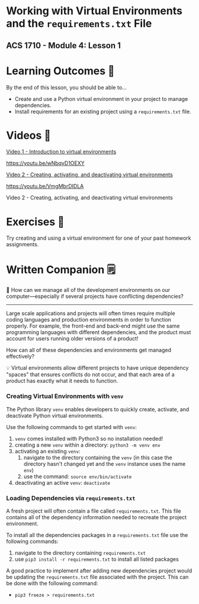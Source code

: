 # Working with Virtual Environments and the ``requirements.txt`` File

## ACS 1710 - Module 4: Lesson 1

# Learning Outcomes 💫

By the end of this lesson, you should be able to...

- Create and use a Python virtual environment in your project to manage dependencies.
- Install requirements for an existing project using a `requirements.txt` file.

# Videos 🎥

[Video 1 - Introduction to virtual environments](https://file.notion.so/f/f/6004cc36-d69e-461f-a1c5-8e5078ac8f6b/4a97c72c-f29d-4850-b2a0-68cbf3f1bfe4/RPReplay_Final1610467521.mp4?table=block&id=8081b010-ca5a-4fd6-899d-16931384ed2f&spaceId=6004cc36-d69e-461f-a1c5-8e5078ac8f6b&expirationTimestamp=1728064800000&signature=Y-Scx5usWjGUP1Ydcocsp4TwIT9J6CEy_ByLGkDHRV4&downloadName=RPReplay_Final1610467521.mp4)

https://youtu.be/wNbqyD1OEXY

[Video 2 - Creating, activating, and deactivating virtual environments](https://file.notion.so/f/f/6004cc36-d69e-461f-a1c5-8e5078ac8f6b/5b265dc7-6501-4772-bc95-4c9805023e3c/terminal_venv.mov?table=block&id=64625746-2341-4867-9d57-9a303fdaa341&spaceId=6004cc36-d69e-461f-a1c5-8e5078ac8f6b&expirationTimestamp=1728064800000&signature=V-ciOh57x7mCpXBaQ0vPTX2iQNMU8PyIOWhc3ar9ye4&downloadName=terminal_venv.mov)

https://youtu.be/VmgMbrDIDLA

Video 2 - Creating, activating, and deactivating virtual environments

# Exercises 💪

Try creating and using a virtual environment for one of your past homework assignments.

# Written Companion 🗒

<aside>
🤔 How can we manage all of the development environments on our computer—especially if several projects have conflicting dependencies?

</aside>

---

Large scale applications and projects will often times require multiple coding languages and production environments in order to function properly. For example, the front-end and back-end might use the same programming languages with different dependencies, and the product must account for users running older versions of a product!

How can all of these dependencies and environments get managed effectively?

<aside>
💡 Virtual environments allow different projects to have unique dependency "spaces" that ensures conflicts do not occur, and that each area of a product has exactly what it needs to function.

</aside>

### Creating Virtual Environments with `venv`

The Python library `venv` enables developers to quickly create, activate, and deactivate Python virtual environments.

Use the following commands to get started with `venv`:

1. `venv` comes installed with Python3 so no installation needed!
2. creating a new `venv` within a directory: `python3 -m venv env`
3. activating an existing `venv`: 
    1. navigate to the directory containing the `venv` (in this case the directory hasn't changed yet and the `venv` instance uses the name `env`)
    2. use the command: `source env/bin/activate`
4. deactivating an active `venv`: `deactivate`

### Loading Dependencies via `requirements.txt`

A fresh project will often contain a file called `requirements.txt`. This file contains all of the dependency information needed to recreate the project environment.

To install all the dependencies packages in a `requirements.txt` file use the following commands:

1. navigate to the directory containing `requirements.txt`
2. use `pip3 install -r requirements.txt` to install all listed packages

A good practice to implement after adding new dependencies project would be updating the `requirements.txt` file associated with the project. This can be done with the following command:

- `pip3 freeze > requirements.txt`

